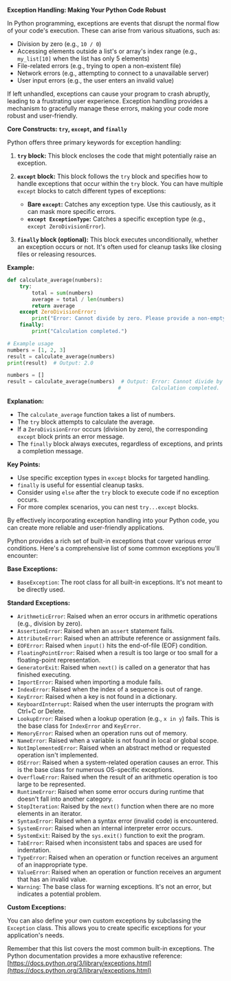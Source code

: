 **Exception Handling: Making Your Python Code Robust**

In Python programming, exceptions are events that disrupt the normal flow of your code's execution. These can arise from various situations, such as:

- Division by zero (e.g., `10 / 0`)
- Accessing elements outside a list's or array's index range (e.g., `my_list[10]` when the list has only 5 elements)
- File-related errors (e.g., trying to open a non-existent file)
- Network errors (e.g., attempting to connect to a unavailable server)
- User input errors (e.g., the user enters an invalid value)

If left unhandled, exceptions can cause your program to crash abruptly, leading to a frustrating user experience. Exception handling provides a mechanism to gracefully manage these errors, making your code more robust and user-friendly.

**Core Constructs: `try`, `except`, and `finally`**

Python offers three primary keywords for exception handling:

1. **`try` block:** This block encloses the code that might potentially raise an exception.

2. **`except` block:** This block follows the `try` block and specifies how to handle exceptions that occur within the `try` block. You can have multiple `except` blocks to catch different types of exceptions:

   - **Bare `except`:** Catches any exception type. Use this cautiously, as it can mask more specific errors.
   - **`except ExceptionType`:** Catches a specific exception type (e.g., `except ZeroDivisionError`).

3. **`finally` block (optional):** This block executes unconditionally, whether an exception occurs or not. It's often used for cleanup tasks like closing files or releasing resources.

**Example:**

```python
def calculate_average(numbers):
    try:
        total = sum(numbers)
        average = total / len(numbers)
        return average
    except ZeroDivisionError:
        print("Error: Cannot divide by zero. Please provide a non-empty list.")
    finally:
        print("Calculation completed.")

# Example usage
numbers = [1, 2, 3]
result = calculate_average(numbers)
print(result)  # Output: 2.0

numbers = []
result = calculate_average(numbers)  # Output: Error: Cannot divide by zero. Please provide a non-empty list.
                                    #          Calculation completed.
```

**Explanation:**

- The `calculate_average` function takes a list of numbers.
- The `try` block attempts to calculate the average.
- If a `ZeroDivisionError` occurs (division by zero), the corresponding `except` block prints an error message.
- The `finally` block always executes, regardless of exceptions, and prints a completion message.

**Key Points:**

- Use specific exception types in `except` blocks for targeted handling.
- `finally` is useful for essential cleanup tasks.
- Consider using `else` after the `try` block to execute code if no exception occurs.
- For more complex scenarios, you can nest `try...except` blocks.

By effectively incorporating exception handling into your Python code, you can create more reliable and user-friendly applications.

Python provides a rich set of built-in exceptions that cover various error conditions. Here's a comprehensive list of some common exceptions you'll encounter:

**Base Exceptions:**

- `BaseException`: The root class for all built-in exceptions. It's not meant to be directly used.

**Standard Exceptions:**

- `ArithmeticError`: Raised when an error occurs in arithmetic operations (e.g., division by zero).
- `AssertionError`: Raised when an `assert` statement fails.
- `AttributeError`: Raised when an attribute reference or assignment fails.
- `EOFError`: Raised when `input()` hits the end-of-file (EOF) condition.
- `FloatingPointError`: Raised when a result is too large or too small for a floating-point representation.
- `GeneratorExit`: Raised when `next()` is called on a generator that has finished executing.
- `ImportError`: Raised when importing a module fails.
- `IndexError`: Raised when the index of a sequence is out of range.
- `KeyError`: Raised when a key is not found in a dictionary.
- `KeyboardInterrupt`: Raised when the user interrupts the program with Ctrl+C or Delete.
- `LookupError`: Raised when a lookup operation (e.g., `x in y`) fails. This is the base class for `IndexError` and `KeyError`.
- `MemoryError`: Raised when an operation runs out of memory.
- `NameError`: Raised when a variable is not found in local or global scope.
- `NotImplementedError`: Raised when an abstract method or requested operation isn't implemented.
- `OSError`: Raised when a system-related operation causes an error. This is the base class for numerous OS-specific exceptions.
- `OverflowError`: Raised when the result of an arithmetic operation is too large to be represented.
- `RuntimeError`: Raised when some error occurs during runtime that doesn't fall into another category.
- `StopIteration`: Raised by the `next()` function when there are no more elements in an iterator.
- `SyntaxError`: Raised when a syntax error (invalid code) is encountered.
- `SystemError`: Raised when an internal interpreter error occurs.
- `SystemExit`: Raised by the `sys.exit()` function to exit the program.
- `TabError`: Raised when inconsistent tabs and spaces are used for indentation.
- `TypeError`: Raised when an operation or function receives an argument of an inappropriate type.
- `ValueError`: Raised when an operation or function receives an argument that has an invalid value.
- `Warning`: The base class for warning exceptions. It's not an error, but indicates a potential problem.

**Custom Exceptions:**

You can also define your own custom exceptions by subclassing the `Exception` class. This allows you to create specific exceptions for your application's needs.

Remember that this list covers the most common built-in exceptions. The Python documentation provides a more exhaustive reference: [https://docs.python.org/3/library/exceptions.html](https://docs.python.org/3/library/exceptions.html)